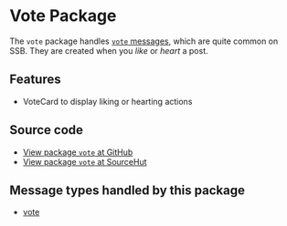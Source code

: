 # Vote Package

The `vote` package handles [`vote` messages](https://scuttlebot.io/docs/message-types/vote.html), which are quite common on SSB. They are created when you _like_ or _heart_ a post.

## Features

* VoteCard to display liking or hearting actions

## Source code
* [View package `vote` at GitHub](https://github.com/soapdog/patchfox/blob/master/src/packages/vote) 
* [View package `vote` at SourceHut](https://git.sr.ht/~soapdog/patchfox/tree/master/item/src/packages/vote)


## Message types handled by this package

* [vote](/message_types/vote)
